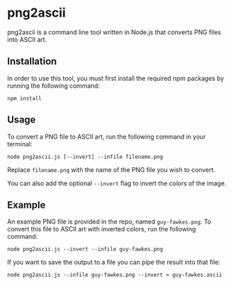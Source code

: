 # png2ascii

png2ascii is a command line tool written in Node.js that converts PNG files into ASCII art.

## Installation

In order to use this tool, you must first install the required npm packages by running the following command:

`npm install`

## Usage

To convert a PNG file to ASCII art, run the following command in your terminal:

`node png2ascii.js [--invert] --infile filename.png`

Replace `filename.png` with the name of the PNG file you wish to convert.

You can also add the optional `--invert` flag to invert the colors of the image.

## Example

An example PNG file is provided in the repo, named `guy-fawkes.png`. To convert this file to ASCII art with inverted colors, run the following command:

`node png2ascii.js --invert --infile guy-fawkes.png`

If you want to save the output to a file you can pipe the result into that file:

`node png2ascii.js --infile guy-fawkes.png --invert > guy-fawkes.ascii`
